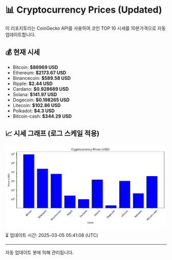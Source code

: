 
# 📊 Cryptocurrency Prices (Updated)

이 리포지토리는 CoinGecko API를 사용하여 코인 TOP 10 시세를 10분가격으로 자동 업데이트합니다.

## 💰 현재 시세
- Bitcoin: **$86969 USD**
- Ethereum: **$2173.67 USD**
- Binancecoin: **$589.58 USD**
- Ripple: **$2.44 USD**
- Cardano: **$0.928689 USD**
- Solana: **$141.97 USD**
- Dogecoin: **$0.198265 USD**
- Litecoin: **$102.86 USD**
- Polkadot: **$4.3 USD**
- Bitcoin-cash: **$344.29 USD**

## 📈 시세 그래프 (로그 스케일 적용)
![Crypto Prices](crypto_prices.png)

⏳ 업데이트 시간: 2025-03-05 05:41:08 (UTC)

---
자동 업데이트 봇에 의해 관리됩니다.
